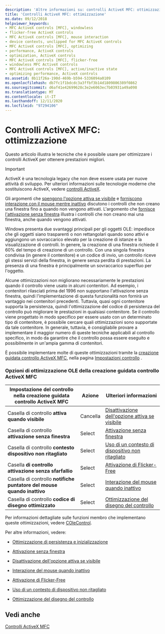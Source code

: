 ```yaml
---
description: 'Altre informazioni su: controlli ActiveX MFC: ottimizzazione'
title: 'Controlli ActiveX MFC: ottimizzazione'
ms.date: 09/12/2018
helpviewer_keywords:
- MFC ActiveX controls [MFC], windowless
- flicker-free ActiveX controls
- MFC ActiveX controls [MFC], mouse interaction
- device contexts, unclipped for MFC ActiveX controls
- MFC ActiveX controls [MFC], optimizing
- performance, ActiveX controls
- optimization, ActiveX controls
- MFC ActiveX controls [MFC], flicker-free
- windowless MFC ActiveX controls
- MFC ActiveX controls [MFC], active/inactive state
- optimizing performance, ActiveX controls
ms.assetid: 8b11f26a-190d-469b-b594-5336094a0109
ms.openlocfilehash: db7fc1f1bdcdc3a3ffbf3b14d1809806389f0862
ms.sourcegitcommit: d6af41e42699628c3e2e6063ec7b03931a49a098
ms.translationtype: MT
ms.contentlocale: it-IT
ms.lasthandoff: 12/11/2020
ms.locfileid: "97294106"
---
```

# <a name="mfc-activex-controls-optimization"></a>Controlli ActiveX MFC: ottimizzazione

Questo articolo illustra le tecniche che è possibile usare per ottimizzare i controlli ActiveX per ottenere prestazioni migliori.

>[!IMPORTANT]
> ActiveX è una tecnologia legacy che non deve essere usata per nuove attività di sviluppo. Per ulteriori informazioni sulle tecnologie moderne che sostituiscono ActiveX, vedere [controlli ActiveX](activex-controls.md).

Gli argomenti che [spengono l'opzione attiva se visibile](turning-off-the-activate-when-visible-option.md) e [forniscono interazione con il mouse mentre inattivo](providing-mouse-interaction-while-inactive.md) discutono i controlli che non creano una finestra fino a quando non vengono attivati. L'argomento che [fornisce l'attivazione senza finestra](providing-windowless-activation.md) illustra i controlli che non creano mai una finestra, anche quando vengono attivati.

Windows presenta due svantaggi principali per gli oggetti OLE: impedisce che gli oggetti siano trasparenti o non rettangolari quando sono attivi e aggiungono un sovraccarico elevato per la creazione di istanze e la visualizzazione di controlli. In genere, la creazione di una finestra richiede il 60% del tempo di creazione di un controllo. Con una singola finestra condivisa (in genere il contenitore) e un codice di invio, un controllo riceve gli stessi servizi della finestra, in genere senza perdita di prestazioni. La presenza di una finestra è principalmente un sovraccarico superfluo per l'oggetto.

Alcune ottimizzazioni non migliorano necessariamente le prestazioni quando il controllo viene usato in alcuni contenitori. Ad esempio, i contenitori rilasciati prima del 1996 non supportano l'attivazione senza finestra, quindi l'implementazione di questa funzionalità non fornirà un vantaggio nei contenitori precedenti. Tuttavia, quasi ogni contenitore supporta la persistenza, quindi l'ottimizzazione del codice di persistenza del controllo può migliorare le prestazioni in qualsiasi contenitore. Se il controllo viene progettato in modo specifico per essere usato con un determinato tipo di contenitore, è possibile cercare quali ottimizzazioni sono supportate da tale contenitore. In generale, tuttavia, è consigliabile provare a implementare il maggior numero di queste tecniche applicabili al controllo specifico, in modo da garantire che il controllo possa essere eseguito e possibilmente in un'ampia gamma di contenitori.

È possibile implementare molte di queste ottimizzazioni tramite la [creazione guidata controllo ActiveX MFC](reference/mfc-activex-control-wizard.md), nella pagina [Impostazioni controllo](reference/control-settings-mfc-activex-control-wizard.md) .

### <a name="mfc-activex-control-wizard-ole-optimization-options"></a>Opzioni di ottimizzazione OLE della creazione guidata controllo ActiveX MFC

|Impostazione del controllo nella creazione guidata controllo ActiveX MFC|Azione|Ulteriori informazioni|
|-------------------------------------------------------|------------|----------------------|
|Casella di controllo **attiva quando visibile**|Cancella|[Disattivazione dell'opzione attiva se visibile](turning-off-the-activate-when-visible-option.md)|
|Casella di controllo **attivazione senza finestra**|Select|[Attivazione senza finestra](providing-windowless-activation.md)|
|Casella di controllo **contesto dispositivo non ritagliato**|Select|[Uso di un contesto di dispositivo non ritagliato](using-an-unclipped-device-context.md)|
|Casella **di controllo attivazione senza sfarfallio**|Select|[Attivazione di Flicker-Free](providing-flicker-free-activation.md)|
|Casella di controllo **notifiche puntatore del mouse quando inattivo**|Select|[Interazione del mouse quando inattivo](providing-mouse-interaction-while-inactive.md)|
|Casella di controllo **codice di disegno ottimizzato**|Select|[Ottimizzazione del disegno del controllo](optimizing-control-drawing.md)|

Per informazioni dettagliate sulle funzioni membro che implementano queste ottimizzazioni, vedere [COleControl](reference/colecontrol-class.md).

Per altre informazioni, vedere:

- [Ottimizzazione di persistenza e inizializzazione](optimizing-persistence-and-initialization.md)

- [Attivazione senza finestra](providing-windowless-activation.md)

- [Disattivazione dell'opzione attiva se visibile](turning-off-the-activate-when-visible-option.md)

- [Interazione del mouse quando inattivo](providing-mouse-interaction-while-inactive.md)

- [Attivazione di Flicker-Free](providing-flicker-free-activation.md)

- [Uso di un contesto di dispositivo non ritagliato](using-an-unclipped-device-context.md)

- [Ottimizzazione del disegno del controllo](optimizing-control-drawing.md)

## <a name="see-also"></a>Vedi anche

[Controlli ActiveX MFC](mfc-activex-controls.md)
